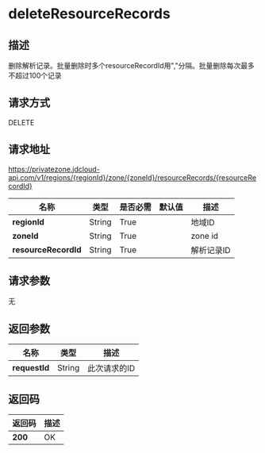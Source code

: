 # deleteResourceRecords


## 描述
删除解析记录。批量删除时多个resourceRecordId用","分隔。批量删除每次最多不超过100个记录


## 请求方式
DELETE

## 请求地址
https://privatezone.jdcloud-api.com/v1/regions/{regionId}/zone/{zoneId}/resourceRecords/{resourceRecordId}

|名称|类型|是否必需|默认值|描述|
|---|---|---|---|---|
|**regionId**|String|True| |地域ID|
|**zoneId**|String|True| |zone id|
|**resourceRecordId**|String|True| |解析记录ID|

## 请求参数
无


## 返回参数
|名称|类型|描述|
|---|---|---|
|**requestId**|String|此次请求的ID|


## 返回码
|返回码|描述|
|---|---|
|**200**|OK|
